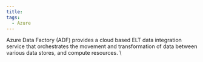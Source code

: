 ```yaml
---
title: 
tags:
  - Azure
---
```

Azure Data Factory (ADF) provides a cloud based ELT data integration service that orchestrates the movement and transformation of data between various data stores, and compute resources.
\
